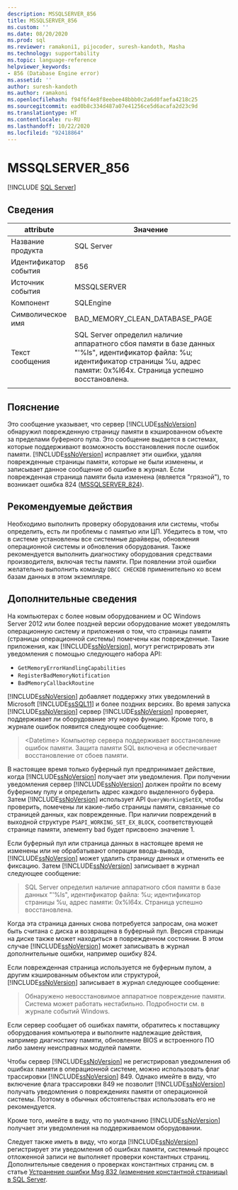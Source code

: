 ```yaml
---
description: MSSQLSERVER_856
title: MSSQLSERVER_856
ms.custom: ''
ms.date: 08/20/2020
ms.prod: sql
ms.reviewer: ramakoni1, pijocoder, suresh-kandoth, Masha
ms.technology: supportability
ms.topic: language-reference
helpviewer_keywords:
- 856 (Database Engine error)
ms.assetid: ''
author: suresh-kandoth
ms.author: ramakoni
ms.openlocfilehash: f94f6f4e8f8eebee48bbb0c2a6d0faefa4218c25
ms.sourcegitcommit: ead0b8c334d487a07e41256ce5d6acafa2d23c9d
ms.translationtype: HT
ms.contentlocale: ru-RU
ms.lasthandoff: 10/22/2020
ms.locfileid: "92418864"
---
```

# <a name="mssqlserver_856"></a>MSSQLSERVER_856
 [!INCLUDE [SQL Server](../../includes/applies-to-version/sqlserver.md)]

## <a name="details"></a>Сведения

|attribute|Значение|
|---|---|
|Название продукта|SQL Server|
|Идентификатор события|856|
|Источник события|MSSQLSERVER|
|Компонент|SQLEngine|
|Символическое имя|BAD_MEMORY_CLEAN_DATABASE_PAGE|
|Текст сообщения|SQL Server определил наличие аппаратного сбоя памяти в базе данных "'%ls", идентификатор файла: %u; идентификатор страницы %u, адрес памяти: 0x%I64x. Страница успешно восстановлена.|
||

## <a name="explanation"></a>Пояснение

Это сообщение указывает, что сервер [!INCLUDE[ssNoVersion](../../includes/ssnoversion-md.md)] обнаружил поврежденную страницу памяти в кэшированном объекте за пределами буферного пула. Это сообщение выдается в системах, которые поддерживают возможность восстановления после ошибок памяти. [!INCLUDE[ssNoVersion](../../includes/ssnoversion-md.md)] исправляет эти ошибки, удаляя поврежденные страницы памяти, которые не были изменены, и записывает данное сообщение об ошибке в журнал. Если поврежденная страница памяти была изменена (является "грязной"), то возникает ошибка 824 ([MSSQLSERVER_824](mssqlserver-824-database-engine-error.md)).

## <a name="user-action"></a>Рекомендуемые действия

Необходимо выполнить проверку оборудования или системы, чтобы определить, есть ли проблемы с памятью или ЦП. Убедитесь в том, что в системе установлены все системные драйверы, обновления операционной системы и обновления оборудования. Также рекомендуется выполнить диагностику оборудования средствами производителя, включая тесты памяти. При появлении этой ошибки желательно выполнить команду `DBCC CHECKDB` применительно ко всем базам данных в этом экземпляре.

## <a name="more-information"></a>Дополнительные сведения

На компьютерах с более новым оборудованием и ОС Windows Server 2012 или более поздней версии оборудование может уведомлять операционную систему и приложения о том, что страницы памяти (страницы операционной системы) помечены как поврежденные. Такие приложения, как [!INCLUDE[ssNoVersion](../../includes/ssnoversion-md.md)], могут регистрировать эти уведомления с помощью следующего набора API:

- `GetMemoryErrorHandlingCapabilities`
- `RegisterBadMemoryNotification`
- `BadMemoryCallbackRoutine`

[!INCLUDE[ssNoVersion](../../includes/ssnoversion-md.md)] добавляет поддержку этих уведомлений в Microsoft [!INCLUDE[ssSQL11](../../includes/sssql11-md.md)] и более поздних версиях. Во время запуска [!INCLUDE[ssNoVersion](../../includes/ssnoversion-md.md)] сервер [!INCLUDE[ssNoVersion](../../includes/ssnoversion-md.md)] проверяет, поддерживает ли оборудование эту новую функцию. Кроме того, в журнале ошибок появится следующее сообщение:

> \<Datetime> Компьютер сервера поддерживает восстановление ошибок памяти. Защита памяти SQL включена и обеспечивает восстановление от сбоев памяти.

В настоящее время только буферный пул предпринимает действие, когда [!INCLUDE[ssNoVersion](../../includes/ssnoversion-md.md)] получает эти уведомления. При получении уведомления сервер [!INCLUDE[ssNoVersion](../../includes/ssnoversion-md.md)] должен пройти по всему буферному пулу и определить адрес каждого выделенного буфера. Затем [!INCLUDE[ssNoVersion](../../includes/ssnoversion-md.md)] использует API `QueryWorkingSetEX`, чтобы проверить, помечены ли какие-либо страницы памяти, связанные со страницей данных, как поврежденные. При наличии повреждений в выходной структуре `PSAPI_WORKING_SET_EX_BLOCK`, соответствующей странице памяти, элементу bad будет присвоено значение 1.

Если буферный пул или страница данных в настоящее время не изменены или не обрабатывают операции ввода-вывода, [!INCLUDE[ssNoVersion](../../includes/ssnoversion-md.md)] может удалить страницу данных и отменить ее фиксацию. Затем [!INCLUDE[ssNoVersion](../../includes/ssnoversion-md.md)] записывает в журнал следующее сообщение:

> SQL Server определил наличие аппаратного сбоя памяти в базе данных "'%ls", идентификатор файла: %u; идентификатор страницы %u, адрес памяти: 0x%I64x. Страница успешно восстановлена.

Когда эта страница данных снова потребуется запросам, она может быть считана с диска и возвращена в буферный пул. Версия страницы на диске также может находиться в поврежденном состоянии. В этом случае [!INCLUDE[ssNoVersion](../../includes/ssnoversion-md.md)] может записывать в журнал дополнительные ошибки, например ошибку 824.

Если поврежденная страница используется не буферным пулом, а другим кэшированным объектом или структурой, [!INCLUDE[ssNoVersion](../../includes/ssnoversion-md.md)] записывает в журнал следующее сообщение:

> Обнаружено невосстановимое аппаратное повреждение памяти. Система может работать нестабильно. Подробности см. в журнале событий Windows.

Если сервер сообщает об ошибках памяти, обратитесь к поставщику оборудования компьютера и выполните надлежащие действия, например диагностику памяти, обновление BIOS и встроенного ПО либо замену неисправных модулей памяти.

Чтобы сервер [!INCLUDE[ssNoVersion](../../includes/ssnoversion-md.md)] не регистрировал уведомления об ошибках памяти в операционной системе, можно использовать флаг трассировки [!INCLUDE[ssNoVersion](../../includes/ssnoversion-md.md)] 849. Однако имейте в виду, что включение флага трассировки 849 не позволит [!INCLUDE[ssNoVersion](../../includes/ssnoversion-md.md)] получать уведомления о повреждениях памяти от операционной системы. Поэтому в обычных обстоятельствах использовать его не рекомендуется.

Кроме того, имейте в виду, что по умолчанию [!INCLUDE[ssNoVersion](../../includes/ssnoversion-md.md)] получает эти уведомления на поддерживаемом оборудовании.

Следует также иметь в виду, что когда [!INCLUDE[ssNoVersion](../../includes/ssnoversion-md.md)] регистрирует эти уведомления об ошибках памяти, системный процесс отложенной записи не выполняет проверки константных страниц. Дополнительные сведения о проверках константных страниц см. в статье [Устранение ошибки Msg 832 (изменение константной страницы) в SQL Server](https://support.microsoft.com/help/2015759).
